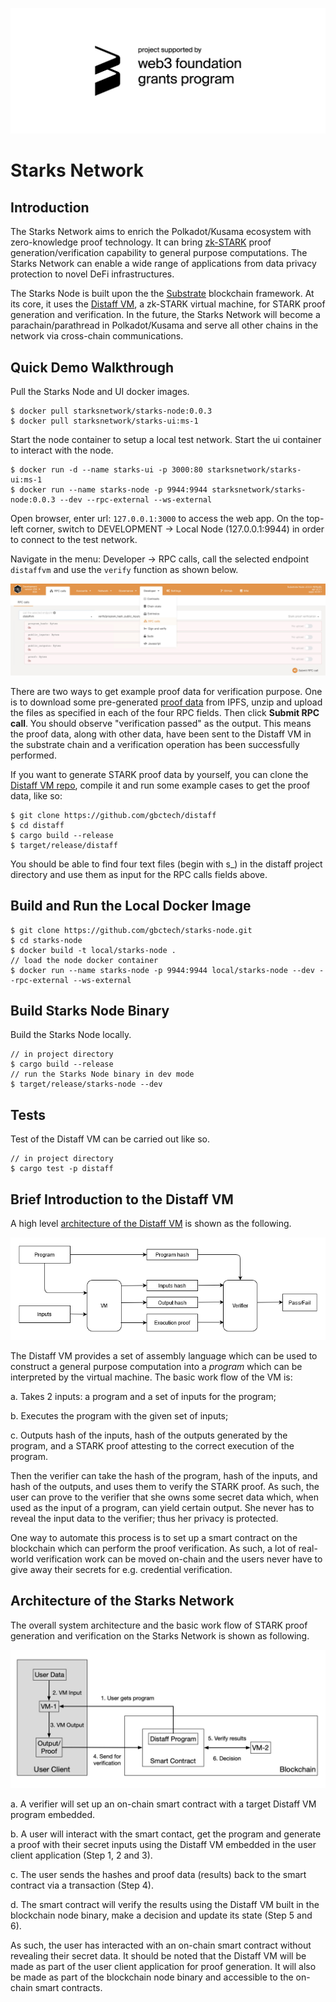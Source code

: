 ![Web3](docs/media/web3_grant_badge.png)

# Starks Network

## Introduction

The Starks Network aims to enrich the Polkadot/Kusama ecosystem with zero-knowledge proof technology. It can bring [zk-STARK](https://vitalik.ca/general/2017/11/09/starks_part_1.html) proof generation/verification capability to general purpose computations. The Starks Network can enable a wide range of applications from data privacy protection to novel DeFi infrastructures. 

The Starks Node is built upon the the [Substrate](https://github.com/paritytech/substrate) blockchain framework. At its core, it uses the [Distaff VM](https://github.com/GuildOfWeavers/distaff), a zk-STARK virtual machine, for STARK proof generation and verification. In the future, the Starks Network will become a parachain/parathread in Polkadot/Kusama and serve all other chains in the network via cross-chain communications. 

## Quick Demo Walkthrough

Pull the Starks Node and UI docker images.

```
$ docker pull starksnetwork/starks-node:0.0.3
$ docker pull starksnetwork/starks-ui:ms-1
```

Start the node container to setup a local test network. Start the ui container to interact with the node. 

```
$ docker run -d --name starks-ui -p 3000:80 starksnetwork/starks-ui:ms-1
$ docker run --name starks-node -p 9944:9944 starksnetwork/starks-node:0.0.3 --dev --rpc-external --ws-external
```

Open browser, enter url: `127.0.0.1:3000` to access the web app. On the top-left corner, switch to DEVELOPMENT -> Local Node (127.0.0.1:9944) in order to connect to the test network. 

Navigate in the menu: Developer -> RPC calls, call the selected endpoint `distaffvm` and use the `verify` function as shown below. 

![test-ui](docs/media/ui_test_interface.jpg)

There are two ways to get example proof data for verification purpose. One is to download some pre-generated [proof data](https://ipfs.io/ipfs/QmbuemBkvXpN1e1goFx5kEtA8RJS2fjyAeqCboNG8vrDfU) from IPFS, unzip and upload the files as specified in each of the four RPC fields. Then click **Submit RPC call**. You should observe "verification passed" as the output. This means the proof data, along with other data, have been sent to the Distaff VM in the substrate chain and a verification operation has been successfully performed. 

If you want to generate STARK proof data by yourself, you can clone the [Distaff VM repo](https://github.com/gbctech/distaff), compile it and run some example cases to get the proof data, like so:

```
$ git clone https://github.com/gbctech/distaff
$ cd distaff
$ cargo build --release
$ target/release/distaff
```

You should be able to find four text files (begin with s_) in the distaff project directory and use them as input for the RPC calls fields above. 

## Build and Run the Local Docker Image 

```
$ git clone https://github.com/gbctech/starks-node.git
$ cd starks-node
$ docker build -t local/starks-node .
// load the node docker container
$ docker run --name starks-node -p 9944:9944 local/starks-node --dev --rpc-external --ws-external
```

## Build Starks Node Binary

Build the Starks Node locally. 

```
// in project directory
$ cargo build --release
// run the Starks Node binary in dev mode
$ target/release/starks-node --dev
```

## Tests

Test of the Distaff VM can be carried out like so.

```
// in project directory
$ cargo test -p distaff
```

## Brief Introduction to the Distaff VM

A high level [architecture of the Distaff VM](https://ethresear.ch/t/a-sketch-for-a-stark-based-vm/7048) is shown as the following.

<img src="docs/media/distaff_vm_arch.png" alt="distaff_overview" style="zoom:150%;" />

The Distaff VM provides a set of assembly language which can be used to construct a general purpose computation into a *program* which can be interpreted by the virtual machine. The basic work flow of the VM is:

a. Takes 2 inputs: a program and a set of inputs for the program;

b. Executes the program with the given set of inputs;

c. Outputs hash of the inputs, hash of the outputs generated by the program, and a STARK proof attesting to the correct execution of the program.

Then the verifier can take the hash of the program, hash of the inputs, and hash of the outputs, and uses them to verify the STARK proof. As such, the user can prove to the verifier that she owns some secret data which, when used as the input of a program, can yield certain output. She never has to reveal the input data to the verifier; thus her privacy is protected.  

One way to automate this process is to set up a smart contract on the blockchain which can perform the proof verification. As such, a lot of real-world verification work can be moved on-chain and the users never have to give away their secrets for e.g. credential verification. 

## Architecture of the Starks Network 

The overall system architecture and the basic work flow of STARK proof generation and verification on the Starks Network is shown as following.

<img src="docs/media/starks_system_diagram.jpg" alt="system_diagram" style="zoom:60%;" />

a. A verifier will set up an on-chain smart contract with a target Distaff VM program embedded.

b. A user will interact with the smart contact, get the program and generate a proof with their secret inputs using the Distaff VM embedded in the user client application (Step 1, 2 and 3). 

c. The user sends the hashes and proof data (results) back to the smart contract via a transaction (Step 4).

d. The smart contract will verify the results using the Distaff VM built in the blockchain node binary, make a decision and update its state (Step 5 and 6).

As such, the user has interacted with an on-chain smart contract without revealing their secret data. It should be noted that the Distaff VM will be made as part of the user client application for proof generation. It will also be made as part of the blockchain node binary and accessible to the on-chain smart contracts. 











